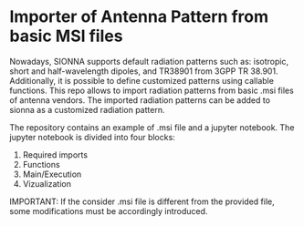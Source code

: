 # Importer of Antenna Pattern from basic MSI files
Nowadays, SIONNA supports default radiation patterns such as: isotropic, short and half-wavelength dipoles, and TR38901 from 3GPP TR 38.901. 
Additionally, it is possible to define customized patterns using callable functions.
This repo allows to import radiation patterns from basic .msi files of antenna vendors. 
The imported radiation patterns can be added to sionna as a customized radiation pattern.

The repository contains an example of .msi file and a jupyter notebook. The jupyter notebook is divided into four blocks:

1. Required imports
2. Functions 
3. Main/Execution
4. Vizualization

IMPORTANT: If the consider .msi file is different from the provided file, some modifications must be accordingly introduced.


